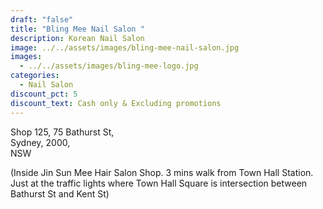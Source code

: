 ```yaml
---
draft: "false"
title: "Bling Mee Nail Salon "
description: Korean Nail Salon
image: ../../assets/images/bling-mee-nail-salon.jpg
images:
  - ../../assets/images/bling-mee-logo.jpg
categories:
  - Nail Salon
discount_pct: 5
discount_text: Cash only & Excluding promotions
---
```

Shop 125, 75 Bathurst St,\
Sydney, 2000,\
NSW

(Inside Jin Sun Mee Hair Salon Shop. 3 mins walk from Town Hall Station. Just at the traffic lights where Town Hall Square is intersection between Bathurst St and Kent St)
